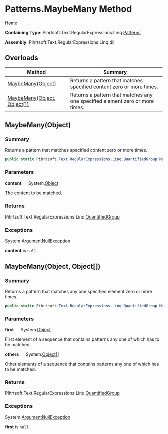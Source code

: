 # Patterns\.MaybeMany Method

[Home](../../../../../../README.md)

**Containing Type**: Pihrtsoft\.Text\.RegularExpressions\.Linq\.[Patterns](../README.md)

**Assembly**: Pihrtsoft\.Text\.RegularExpressions\.Linq\.dll

## Overloads

| Method | Summary |
| ------ | ------- |
| [MaybeMany(Object)](#Pihrtsoft_Text_RegularExpressions_Linq_Patterns_MaybeMany_System_Object_) | Returns a pattern that matches specified content zero or more times\. |
| [MaybeMany(Object, Object\[\])](#Pihrtsoft_Text_RegularExpressions_Linq_Patterns_MaybeMany_System_Object_System_Object___) | Returns a pattern that matches any one specified element zero or more times\. |

## MaybeMany\(Object\) <a name="Pihrtsoft_Text_RegularExpressions_Linq_Patterns_MaybeMany_System_Object_"></a>

### Summary

Returns a pattern that matches specified content zero or more times\.

```csharp
public static Pihrtsoft.Text.RegularExpressions.Linq.QuantifiedGroup MaybeMany(object content)
```

### Parameters

**content** &emsp; System\.[Object](https://docs.microsoft.com/en-us/dotnet/api/system.object)

The content to be matched\.

### Returns

Pihrtsoft\.Text\.RegularExpressions\.Linq\.[QuantifiedGroup](../../QuantifiedGroup/README.md)

### Exceptions

System\.[ArgumentNullException](https://docs.microsoft.com/en-us/dotnet/api/system.argumentnullexception)

**content** is `null`\.

## MaybeMany\(Object, Object\[\]\) <a name="Pihrtsoft_Text_RegularExpressions_Linq_Patterns_MaybeMany_System_Object_System_Object___"></a>

### Summary

Returns a pattern that matches any one specified element zero or more times\.

```csharp
public static Pihrtsoft.Text.RegularExpressions.Linq.QuantifiedGroup MaybeMany(object first, params object[] others)
```

### Parameters

**first** &emsp; System\.[Object](https://docs.microsoft.com/en-us/dotnet/api/system.object)

First element of a sequence that contains patterns any one of which has to be matched\.

**others** &emsp; System\.[Object](https://docs.microsoft.com/en-us/dotnet/api/system.object)\[\]

Other elements of a sequence that contains patterns any one of which has to be matched\.

### Returns

Pihrtsoft\.Text\.RegularExpressions\.Linq\.[QuantifiedGroup](../../QuantifiedGroup/README.md)

### Exceptions

System\.[ArgumentNullException](https://docs.microsoft.com/en-us/dotnet/api/system.argumentnullexception)

**first** is `null`\.

